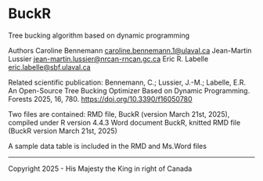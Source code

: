 # BuckR
Tree bucking algorithm based on dynamic programming

Authors
Caroline Bennemann caroline.bennemann.1@ulaval.ca
Jean-Martin Lussier jean-martin.lussier@nrcan-rncan.gc.ca
Eric R. Labelle eric.labelle@sbf.ulaval.ca

Related scientific publication:
	Bennemann, C.; Lussier, J.-M.; Labelle, E.R. An Open-Source Tree Bucking Optimizer Based on Dynamic Programming. Forests 2025, 16, 780. https://doi.org/10.3390/f16050780

Two files are contained:
	RMD file, BuckR (version March 21st, 2025), compiled under R version 4.4.3
	Word document BuckR, knitted RMD file (BuckR version March 21st, 2025)

 A sample data table is included in the RMD and Ms.Word files




_____________________
Copyright 2025 - His Majesty the King in right of Canada
